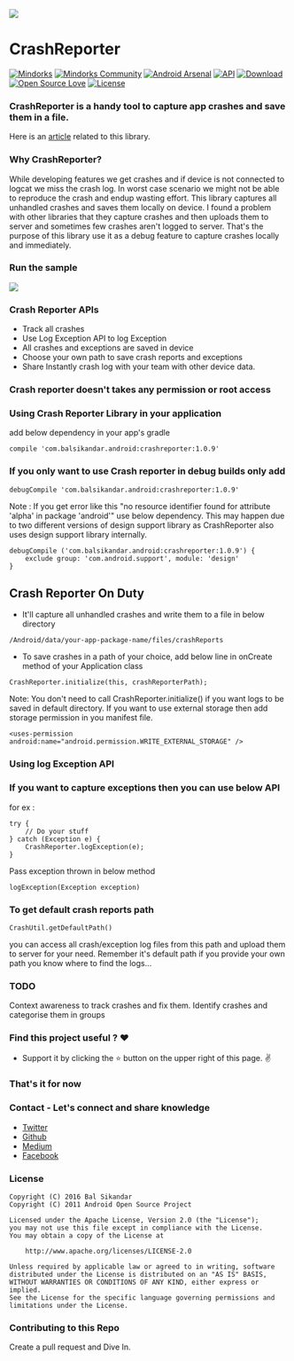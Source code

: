 <img src=https://github.com/balsikandar/CrashReporter/blob/master/assets/crash_reporter_banner.png >

# CrashReporter

[![Mindorks](https://img.shields.io/badge/mindorks-opensource-blue.svg)](https://mindorks.com/open-source-projects)
[![Mindorks Community](https://img.shields.io/badge/join-community-blue.svg)](https://mindorks.com/join-community)
[![Android Arsenal](https://img.shields.io/badge/Android%20Arsenal-CrashReporter-brightgreen.svg?style=flat)](https://android-arsenal.com/details/1/6190) [![API](https://img.shields.io/badge/API-15%2B-brightgreen.svg?style=flat)](https://android-arsenal.com/api?level=15)
[ ![Download](https://api.bintray.com/packages/balsikandarnsit/maven/Crash-Reporter/images/download.svg) ](https://bintray.com/balsikandarnsit/maven/Crash-Reporter/_latestVersion)
[![Open Source Love](https://badges.frapsoft.com/os/v1/open-source.svg?v=102)](https://opensource.org/licenses/Apache-2.0)
[![License](https://img.shields.io/badge/license-Apache%202.0-blue.svg)](https://github.com/balsikandar/CrashReporter/blob/master/LICENSE)

### CrashReporter is a handy tool to capture app crashes and save them in a file.
Here is an [article](https://blog.mindorks.com/android-debugging-crashreporter-on-duty-f8ecfc63f3c6) related to this library.

### Why CrashReporter? 

While developing features we get crashes and if device is not connected to logcat we miss the crash log. In worst case scenario we might not be able to reproduce the crash and endup wasting effort. This library captures all unhandled crashes and saves them locally on device. I found a problem with other libraries that they capture crashes and then uploads them to server and sometimes few crashes aren't logged to server. That's the purpose of this library use it as a debug feature to capture crashes locally and immediately.

### Run the sample
<img src=https://github.com/balsikandar/CrashReporter/blob/master/assets/crash_reporter_work_flow.gif >

### Crash Reporter APIs

- Track all crashes
- Use Log Exception API to log Exception
- All crashes and exceptions are saved in device
- Choose your own path to save crash reports and exceptions
- Share Instantly crash log with your team with other device data.

### Crash reporter doesn't takes any permission or root access
### Using Crash Reporter Library in your application
add below dependency in your app's gradle
```
compile 'com.balsikandar.android:crashreporter:1.0.9'
```
### If you only want to use Crash reporter in debug builds only add
```
debugCompile 'com.balsikandar.android:crashreporter:1.0.9'
```
Note : If you get error like this "no resource identifier found for attribute 'alpha' in package 'android'" use below dependency. This may happen due to two different versions of design support library as CrashReporter also uses design support library internally.

```
debugCompile ('com.balsikandar.android:crashreporter:1.0.9') {
    exclude group: 'com.android.support', module: 'design'
}
```

## Crash Reporter On Duty
- It'll capture all unhandled crashes and write them to a file in below directory
```
/Android/data/your-app-package-name/files/crashReports
```
- To save crashes in a path of your choice, add below line in onCreate method of your Application class
```
CrashReporter.initialize(this, crashReporterPath);
```
Note: You don't need to call CrashReporter.initialize() if you want logs to be saved in default directory. If you want to use external storage then add storage permission in you manifest file.

```
<uses-permission android:name="android.permission.WRITE_EXTERNAL_STORAGE" />
```

### Using log Exception API
### If you want to capture exceptions then you can use below API
for ex :
```
try {
    // Do your stuff
} catch (Exception e) {
    CrashReporter.logException(e);
}
```
Pass exception thrown in below method

```
logException(Exception exception)
```

### To get default crash reports path
```
CrashUtil.getDefaultPath()
```
you can access all crash/exception log files from this path and upload them to server for your need. Remember it's default path 
if you provide your own path you know where to find the logs...

### TODO
Context awareness to track crashes and fix them.
Identify crashes and categorise them in groups

### Find this project useful ? :heart:
* Support it by clicking the :star: button on the upper right of this page. :v:

### That's it for now

### Contact - Let's connect and share knowledge
- [Twitter](https://twitter.com/balsikandar)
- [Github](https://github.com/balsikandar)
- [Medium](https://medium.com/@balsikandar.nsit)
- [Facebook](https://www.facebook.com/balsikandar)

### License

   ```
   Copyright (C) 2016 Bal Sikandar
   Copyright (C) 2011 Android Open Source Project

   Licensed under the Apache License, Version 2.0 (the "License");
   you may not use this file except in compliance with the License.
   You may obtain a copy of the License at

       http://www.apache.org/licenses/LICENSE-2.0

   Unless required by applicable law or agreed to in writing, software
   distributed under the License is distributed on an "AS IS" BASIS,
   WITHOUT WARRANTIES OR CONDITIONS OF ANY KIND, either express or implied.
   See the License for the specific language governing permissions and
   limitations under the License.
   ```
   ### Contributing to this Repo
   Create a pull request and Dive In.
